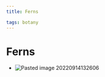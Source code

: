```yaml
---
title: Ferns

tags: botany 
---
```


# Ferns
- ![Pasted image 20220914132606](Pasted%20image%2020220914132606.png)